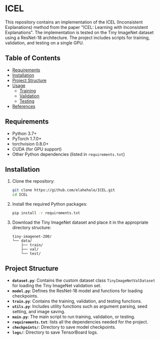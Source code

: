 # ICEL

This repository contains an implementation of the ICEL (Inconsistent Explanations) method from the paper "ICEL: Learning with Inconsistent Explanations". The implementation is tested on the Tiny ImageNet dataset using a ResNet-18 architecture. The project includes scripts for training, validation, and testing on a single GPU.

## Table of Contents
- [Requirements](##requirements)
- [Installation](#installation)
- [Project Structure](#project-structure)
- [Usage](#usage)
  - [Training](#training)
  - [Validation](#validation)
  - [Testing](#testing)
- [References](#references)

## Requirements

- Python 3.7+
- PyTorch 1.7.0+
- torchvision 0.8.0+
- CUDA (for GPU support)
- Other Python dependencies (listed in `requirements.txt`)

## Installation

1. Clone the repository:
    ```bash
    git clone https://github.com/elahehale/ICEL.git
    cd ICEL
    ```

2. Install the required Python packages:
    ```bash
    pip install -r requirements.txt
    ```

3. Download the Tiny ImageNet dataset and place it in the appropriate directory structure:
    ```
    tiny-imagenet-200/
    └── data/
        ├── train/
        ├── val/
        └── test/
    ```

## Project Structure

- **`dataset.py`**: Contains the custom dataset class `TinyImageNetValDataset` for loading the Tiny ImageNet validation set.
- **`model.py`**: Defines the ResNet-18 model and functions for loading checkpoints.
- **`train.py`**: Contains the training, validation, and testing functions.
- **`utils.py`**: Includes utility functions such as argument parsing, seed setting, and image saving.
- **`main.py`**: The main script to run training, validation, or testing.
- **`requirements.txt`**: lists all the dependencies needed for the project.
- **`checkpoints/`**: Directory to save model checkpoints.
- **`logs/`**: Directory to save TensorBoard logs.

